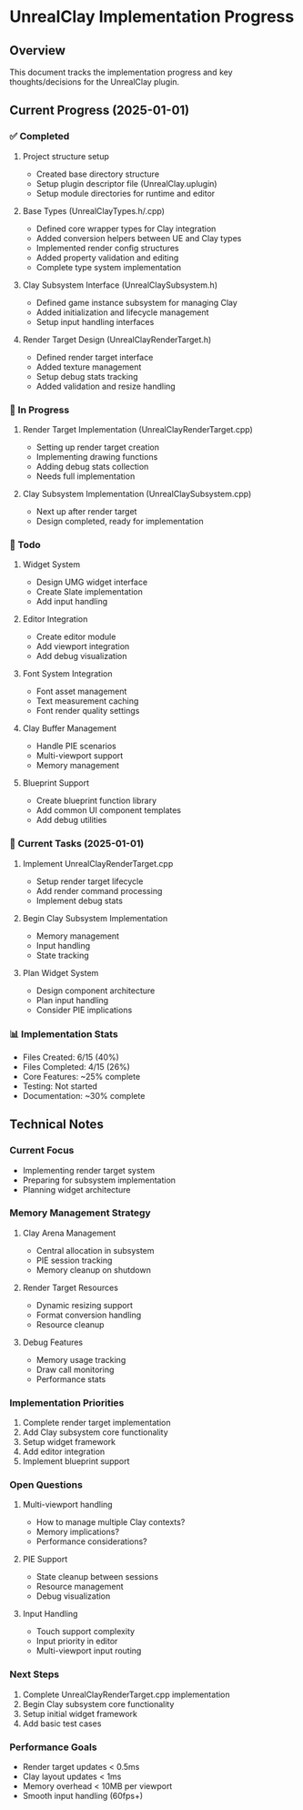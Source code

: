 # UnrealClay Implementation Progress

## Overview
This document tracks the implementation progress and key thoughts/decisions for the UnrealClay plugin.

## Current Progress (2025-01-01)

### ✅ Completed
1. Project structure setup
   - Created base directory structure
   - Setup plugin descriptor file (UnrealClay.uplugin)
   - Setup module directories for runtime and editor

2. Base Types (UnrealClayTypes.h/.cpp)
   - Defined core wrapper types for Clay integration
   - Added conversion helpers between UE and Clay types
   - Implemented render config structures
   - Added property validation and editing
   - Complete type system implementation

3. Clay Subsystem Interface (UnrealClaySubsystem.h)
   - Defined game instance subsystem for managing Clay
   - Added initialization and lifecycle management
   - Setup input handling interfaces

4. Render Target Design (UnrealClayRenderTarget.h)
   - Defined render target interface
   - Added texture management
   - Setup debug stats tracking
   - Added validation and resize handling

### 🚧 In Progress
1. Render Target Implementation (UnrealClayRenderTarget.cpp)
   - Setting up render target creation
   - Implementing drawing functions
   - Adding debug stats collection
   - Needs full implementation

2. Clay Subsystem Implementation (UnrealClaySubsystem.cpp)
   - Next up after render target
   - Design completed, ready for implementation

### 📝 Todo
1. Widget System
   - Design UMG widget interface
   - Create Slate implementation
   - Add input handling

2. Editor Integration
   - Create editor module
   - Add viewport integration
   - Add debug visualization

3. Font System Integration
   - Font asset management
   - Text measurement caching
   - Font render quality settings

4. Clay Buffer Management
   - Handle PIE scenarios
   - Multi-viewport support
   - Memory management

5. Blueprint Support
   - Create blueprint function library
   - Add common UI component templates
   - Add debug utilities

### 🔄 Current Tasks (2025-01-01)
1. Implement UnrealClayRenderTarget.cpp
   - Setup render target lifecycle
   - Add render command processing
   - Implement debug stats

2. Begin Clay Subsystem Implementation
   - Memory management
   - Input handling
   - State tracking

3. Plan Widget System
   - Design component architecture
   - Plan input handling
   - Consider PIE implications

### 📊 Implementation Stats
- Files Created: 6/15 (40%)
- Files Completed: 4/15 (26%)
- Core Features: ~25% complete
- Testing: Not started
- Documentation: ~30% complete

## Technical Notes

### Current Focus
- Implementing render target system
- Preparing for subsystem implementation
- Planning widget architecture

### Memory Management Strategy
1. Clay Arena Management
   - Central allocation in subsystem
   - PIE session tracking
   - Memory cleanup on shutdown

2. Render Target Resources
   - Dynamic resizing support
   - Format conversion handling
   - Resource cleanup

3. Debug Features
   - Memory usage tracking
   - Draw call monitoring
   - Performance stats

### Implementation Priorities
1. Complete render target implementation
2. Add Clay subsystem core functionality
3. Setup widget framework
4. Add editor integration
5. Implement blueprint support

### Open Questions
1. Multi-viewport handling
   - How to manage multiple Clay contexts?
   - Memory implications?
   - Performance considerations?

2. PIE Support
   - State cleanup between sessions
   - Resource management
   - Debug visualization

3. Input Handling
   - Touch support complexity
   - Input priority in editor
   - Multi-viewport input routing

### Next Steps
1. Complete UnrealClayRenderTarget.cpp implementation
2. Begin Clay subsystem core functionality
3. Setup initial widget framework
4. Add basic test cases

### Performance Goals
- Render target updates < 0.5ms
- Clay layout updates < 1ms
- Memory overhead < 10MB per viewport
- Smooth input handling (60fps+)